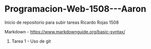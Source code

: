 # Programacion-Web-1508---Aaron

Inicio de repositorio para subir tareas Ricardo Rojas 1508

Markdown - https://www.markdownguide.org/basic-syntax/

1.  Tarea 1 - Uso de git